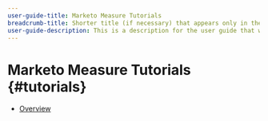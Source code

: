 ```yaml
---
user-guide-title: Marketo Measure Tutorials
breadcrumb-title: Shorter title (if necessary) that appears only in the breadcrumb.
user-guide-description: This is a description for the user guide that will be displayed on the landing page.
---
```


# Marketo Measure Tutorials {#tutorials}

+ [Overview](overview.md)

<!--

Articles must be added to this TOC file in order to render.

Use this list format to specify links to articles and section headings that expand and collapse in the left rail of the user guide.

An article link CANNOT be used as a section heading.
-->
